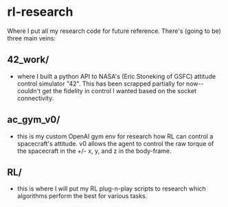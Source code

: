 # rl-research
Where I put all my research code for future reference. There's (going to be) three main veins:

## 42_work/
- where I built a python API to NASA's (Eric Stoneking of GSFC) attitude control simulator "42". This has been scrapped partially for now--couldn't get the fidelity in control I wanted based on the socket connectivity.

## ac_gym_v0/
- this is my custom OpenAI gym env for research how RL can control a spacecraft's attitude. v0 allows the agent to control the raw torque of the spacecraft in the +/- x, y, and z in the body-frame.

## RL/
- this is where I will put my RL plug-n-play scripts to research which algorithms perform the best for various tasks.

